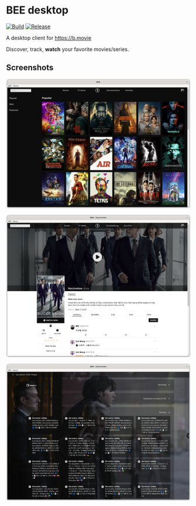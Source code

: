 # BEE desktop

[![Build](https://github.com/an-lee/bee-desktop/actions/workflows/build.yml/badge.svg?branch=main)](https://github.com/an-lee/bee-desktop/actions/workflows/build.yml)
[![Release](https://github.com/an-lee/bee-desktop/actions/workflows/release.yml/badge.svg)](https://github.com/an-lee/bee-desktop/actions/workflows/release.yml)

A desktop client for https://b.movie

Discover, track, **watch** your favorite movies/series.

## Screenshots

![Homepage](./assets/screenshot-homepage.png)

![Series](./assets/screenshot-series-page.png)

![Stream](./assets/screenshot-episode-stream-page.png)
